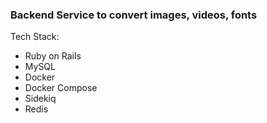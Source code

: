 ### Backend Service to convert images, videos, fonts ###

Tech Stack:

- Ruby on Rails
- MySQL
- Docker
- Docker Compose
- Sidekiq
- Redis